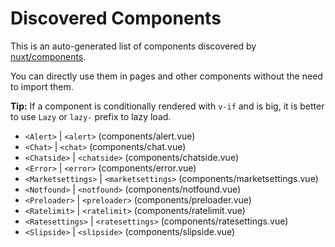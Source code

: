 # Discovered Components

This is an auto-generated list of components discovered by [nuxt/components](https://github.com/nuxt/components).

You can directly use them in pages and other components without the need to import them.

**Tip:** If a component is conditionally rendered with `v-if` and is big, it is better to use `Lazy` or `lazy-` prefix to lazy load.

- `<Alert>` | `<alert>` (components/alert.vue)
- `<Chat>` | `<chat>` (components/chat.vue)
- `<Chatside>` | `<chatside>` (components/chatside.vue)
- `<Error>` | `<error>` (components/error.vue)
- `<Marketsettings>` | `<marketsettings>` (components/marketsettings.vue)
- `<Notfound>` | `<notfound>` (components/notfound.vue)
- `<Preloader>` | `<preloader>` (components/preloader.vue)
- `<Ratelimit>` | `<ratelimit>` (components/ratelimit.vue)
- `<Ratesettings>` | `<ratesettings>` (components/ratesettings.vue)
- `<Slipside>` | `<slipside>` (components/slipside.vue)
